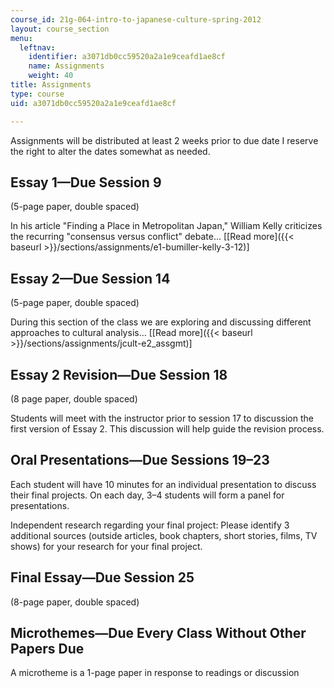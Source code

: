 ```yaml
---
course_id: 21g-064-intro-to-japanese-culture-spring-2012
layout: course_section
menu:
  leftnav:
    identifier: a3071db0cc59520a2a1e9ceafd1ae8cf
    name: Assignments
    weight: 40
title: Assignments
type: course
uid: a3071db0cc59520a2a1e9ceafd1ae8cf

---
```


Assignments will be distributed at least 2 weeks prior to due date I reserve the right to alter the dates somewhat as needed.

Essay 1—Due Session 9
---------------------

(5-page paper, double spaced)

In his article "Finding a Place in Metropolitan Japan," William Kelly criticizes the recurring "consensus versus conflict" debate… \[[Read more]({{< baseurl >}}/sections/assignments/e1-bumiller-kelly-3-12)\]

Essay 2—Due Session 14
----------------------

(5-page paper, double spaced)

During this section of the class we are exploring and discussing different approaches to cultural analysis… \[[Read more]({{< baseurl >}}/sections/assignments/jcult-e2_assgmt)\]

Essay 2 Revision—Due Session 18
-------------------------------

(8 page paper, double spaced)

Students will meet with the instructor prior to session 17 to discussion the first version of Essay 2. This discussion will help guide the revision process.

Oral Presentations—Due Sessions 19–23
-------------------------------------

Each student will have 10 minutes for an individual presentation to discuss their final projects. On each day, 3–4 students will form a panel for presentations.

Independent research regarding your final project: Please identify 3 additional sources (outside articles, book chapters, short stories, films, TV shows) for your research for your final project.

Final Essay—Due Session 25
--------------------------

(8-page paper, double spaced)

Microthemes—Due Every Class Without Other Papers Due
----------------------------------------------------

A microtheme is a 1-page paper in response to readings or discussion